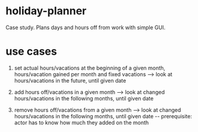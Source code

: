 holiday-planner
===============

Case study. Plans days and hours off from work with simple GUI.

use cases
=========

1) set actual hours/vacations at the beginning of a given month, hours/vacation gained per month and fixed vacations
--> look at hours/vacations in the future, until given date

2) add hours off/vacations in a given month
--> look at changed hours/vacations in the following months, until given date 

3) remove hours off/vacations from a given month
--> look at changed hours/vacations in the following months, until given date
-- prerequisite: actor has to know how much they added on the month
